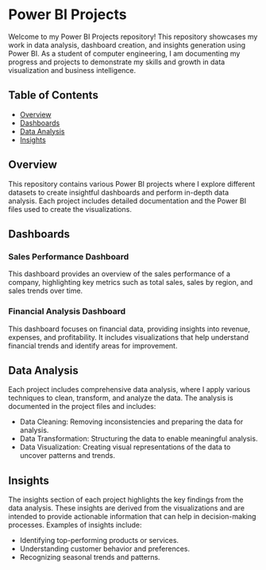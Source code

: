 # Power BI Projects

Welcome to my Power BI Projects repository! This repository showcases my work in data analysis, dashboard creation, and insights generation using Power BI. As a student of computer engineering, I am documenting my progress and projects to demonstrate my skills and growth in data visualization and business intelligence.

## Table of Contents

- [Overview](#overview)
- [Dashboards](#dashboards)
- [Data Analysis](#data-analysis)
- [Insights](#insights)

## Overview

This repository contains various Power BI projects where I explore different datasets to create insightful dashboards and perform in-depth data analysis. Each project includes detailed documentation and the Power BI files used to create the visualizations.

## Dashboards

### Sales Performance Dashboard

This dashboard provides an overview of the sales performance of a company, highlighting key metrics such as total sales, sales by region, and sales trends over time.

### Financial Analysis Dashboard

This dashboard focuses on financial data, providing insights into revenue, expenses, and profitability. It includes visualizations that help understand financial trends and identify areas for improvement.

## Data Analysis

Each project includes comprehensive data analysis, where I apply various techniques to clean, transform, and analyze the data. The analysis is documented in the project files and includes:

- Data Cleaning: Removing inconsistencies and preparing the data for analysis.
- Data Transformation: Structuring the data to enable meaningful analysis.
- Data Visualization: Creating visual representations of the data to uncover patterns and trends.

## Insights

The insights section of each project highlights the key findings from the data analysis. These insights are derived from the visualizations and are intended to provide actionable information that can help in decision-making processes. Examples of insights include:

- Identifying top-performing products or services.
- Understanding customer behavior and preferences.
- Recognizing seasonal trends and patterns.
